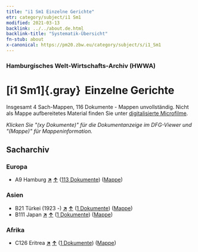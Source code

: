 ```yaml
---
title: "i1 Sm1 Einzelne Gerichte"
etr: category/subject/i1 Sm1
modified: 2021-03-13
backlink: ../../about.de.html
backlink-title: "Systematik-Übersicht"
fn-stub: about
x-canonical: https://pm20.zbw.eu/category/subject/s/i1_Sm1
---
```


### Hamburgisches Welt-Wirtschafts-Archiv (HWWA)
# [i1 Sm1]{.gray}&#8201; Einzelne Gerichte&#160; 




Insgesamt 4 Sach-Mappen, 116 Dokumente - Mappen unvollständig.
Nicht als Mappe aufbereitetes Material finden Sie unter [digitalisierte Microfilme](/film/h1_sh.de.html).

_Klicken Sie "(xy Dokumente)" für die Dokumentanzeige im DFG-Viewer und "(Mappe)" für Mappeninformation._

## Sacharchiv




### Europa

- A9 Hamburg [**&nearr;**](../../../geo/i/140905/about.de.html "Hamburg (alle Mappen)") [**&uarr;**](../../../geo/about.de.html#A9 "Ländersystematik") (<a href="https://pm20.zbw.eu/dfgview/sh/140905,144698" title="über: Hamburg : Einzelne Gerichte" target="_blank">113 Dokumente</a>) ([Mappe](../../../../folder/sh/1409xx/140905/1446xx/144698/about.de.html))

### Asien

- B21 Türkei (1923 -) [**&nearr;**](../../../geo/i/141111/about.de.html "Türkei (1923 -) (alle Mappen)") [**&uarr;**](../../../geo/about.de.html#B21 "Ländersystematik") (<a href="https://pm20.zbw.eu/dfgview/sh/141111,144698" title="über: Türkei (1923 -) : Einzelne Gerichte" target="_blank">1 Dokumente</a>) ([Mappe](../../../../folder/sh/1411xx/141111/1446xx/144698/about.de.html))
- B111 Japan [**&nearr;**](../../../geo/i/141272/about.de.html "Japan (alle Mappen)") [**&uarr;**](../../../geo/about.de.html#B111 "Ländersystematik") (<a href="https://pm20.zbw.eu/dfgview/sh/141272,144698" title="über: Japan : Einzelne Gerichte" target="_blank">1 Dokumente</a>) ([Mappe](../../../../folder/sh/1412xx/141272/1446xx/144698/about.de.html))

### Afrika

- C126 Eritrea [**&nearr;**](../../../geo/i/141483/about.de.html "Eritrea (alle Mappen)") [**&uarr;**](../../../geo/about.de.html#C126 "Ländersystematik") (<a href="https://pm20.zbw.eu/dfgview/sh/141483,144698" title="über: Eritrea : Einzelne Gerichte" target="_blank">1 Dokumente</a>) ([Mappe](../../../../folder/sh/1414xx/141483/1446xx/144698/about.de.html))


